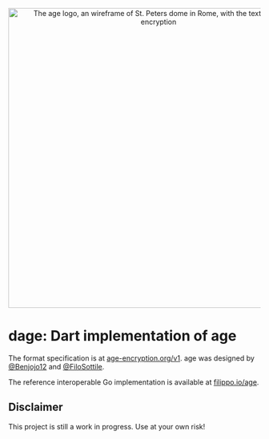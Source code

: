 <p align="center"><img alt="The age logo, an wireframe of St. Peters dome in Rome, with the text: age, file encryption" width="600" src="https://user-images.githubusercontent.com/1225294/132245842-fda4da6a-1cea-4738-a3da-2dc860861c98.png"></p>

# dage: Dart implementation of age

The format specification is at [age-encryption.org/v1](https://age-encryption.org/v1).
age was designed by [@Benjojo12](https://twitter.com/Benjojo12) and
[@FiloSottile](https://twitter.com/FiloSottile).

The reference interoperable Go implementation is available at
[filippo.io/age](https://filippo.io/age).

## Disclaimer

This project is still a work in progress. Use at your own risk!